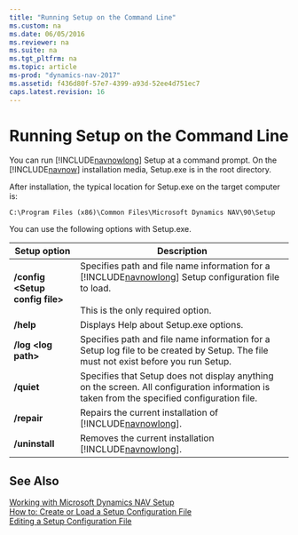 ```yaml
---
title: "Running Setup on the Command Line"
ms.custom: na
ms.date: 06/05/2016
ms.reviewer: na
ms.suite: na
ms.tgt_pltfrm: na
ms.topic: article
ms-prod: "dynamics-nav-2017"
ms.assetid: f436d80f-57e7-4399-a93d-52ee4d751ec7
caps.latest.revision: 16
---
```

# Running Setup on the Command Line
You can run [!INCLUDE[navnowlong](includes/navnowlong_md.md)] Setup at a command prompt. On the [!INCLUDE[navnow](includes/navnow_md.md)] installation media, Setup.exe is in the root directory.  
  
 After installation, the typical location for Setup.exe on the target computer is:  
  
```  
C:\Program Files (x86)\Common Files\Microsoft Dynamics NAV\90\Setup  
```  
  
 You can use the following options with Setup.exe.  
  
|Setup option|Description|  
|------------------|-----------------|  
|**\/config \<Setup config file\>**|Specifies path and file name information for a [!INCLUDE[navnowlong](includes/navnowlong_md.md)] Setup configuration file to load.<br /><br /> This is the only required option.|  
|**\/help**|Displays Help about Setup.exe options.|  
|**\/log \<log path\>**|Specifies path and file name information for a Setup log file to be created by Setup. The file must not exist before you run Setup.|  
|**\/quiet**|Specifies that Setup does not display anything on the screen. All configuration information is taken from the specified configuration file.|  
|**\/repair**|Repairs the current installation of [!INCLUDE[navnowlong](includes/navnowlong_md.md)].|  
|**\/uninstall**|Removes the current installation [!INCLUDE[navnowlong](includes/navnowlong_md.md)].|  
  
## See Also  
 [Working with Microsoft Dynamics NAV Setup](Working-with-Microsoft-Dynamics-NAV-Setup.md)   
 [How to: Create or Load a Setup Configuration File](How%20to:%20Create%20or%20Load%20a%20Setup%20Configuration%20File.md)   
 [Editing a Setup Configuration File](Editing-a-Setup-Configuration-File.md)